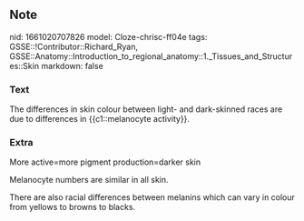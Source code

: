 ## Note
nid: 1661020707826
model: Cloze-chrisc-ff04e
tags: GSSE::!Contributor::Richard_Ryan, GSSE::Anatomy::Introduction_to_regional_anatomy::1._Tissues_and_Structures::Skin
markdown: false

### Text
<div class='toggle'>
  The differences in skin colour between light- and dark-skinned
  races are due to differences in {{c1::melanocyte activity}}.
</div>

### Extra
<p id="fa9ec89a-2e51-4cb2-85dc-b18364b22a5c" class="">More
active=more pigment production=darker skin
<p id="f8dffac8-aaf1-4684-9f09-5837c19efc61" class="">Melanocyte
numbers are similar in all skin.
<p id="1fe6cec5-8927-4454-ae43-97068ea92838" class="">There are
also racial differences between melanins which can vary in colour
from yellows to browns to blacks.
